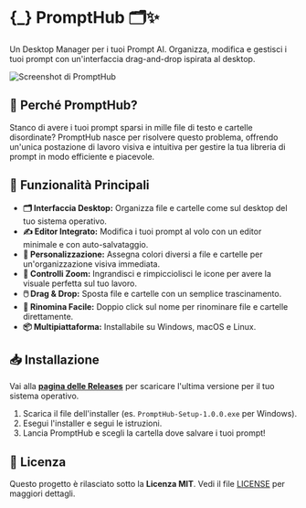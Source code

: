 # {_} PromptHub 🗂️✨

Un Desktop Manager per i tuoi Prompt AI. Organizza, modifica e gestisci i tuoi prompt con un'interfaccia drag-and-drop ispirata al desktop.

![Screenshot di PromptHub](./assets/promtHub-screenshot.png)

## 🎯 Perché PromptHub?

Stanco di avere i tuoi prompt sparsi in mille file di testo e cartelle disordinate? PromptHub nasce per risolvere questo problema, offrendo un'unica postazione di lavoro visiva e intuitiva per gestire la tua libreria di prompt in modo efficiente e piacevole.

## 🚀 Funzionalità Principali

*   **🗂️ Interfaccia Desktop:** Organizza file e cartelle come sul desktop del tuo sistema operativo.
*   **✍️ Editor Integrato:** Modifica i tuoi prompt al volo con un editor minimale e con auto-salvataggio.
*   **🎨 Personalizzazione:** Assegna colori diversi a file e cartelle per un'organizzazione visiva immediata.
*   **🤏 Controlli Zoom:** Ingrandisci e rimpicciolisci le icone per avere la visuale perfetta sul tuo lavoro.
*   **🖱️ Drag & Drop:** Sposta file e cartelle con un semplice trascinamento.
*   **🔎 Rinomina Facile:** Doppio click sul nome per rinominare file e cartelle direttamente.
*   **📦 Multipiattaforma:** Installabile su Windows, macOS e Linux.

## 📥 Installazione

Vai alla [**pagina delle Releases**](https://github.com/Tuo-Username/PromptHub/releases) per scaricare l'ultima versione per il tuo sistema operativo.

1.  Scarica il file dell'installer (es. `PromptHub-Setup-1.0.0.exe` per Windows).
2.  Esegui l'installer e segui le istruzioni.
3.  Lancia PromptHub e scegli la cartella dove salvare i tuoi prompt!

## 📜 Licenza

Questo progetto è rilasciato sotto la **Licenza MIT**. Vedi il file [LICENSE](LICENSE) per maggiori dettagli.
